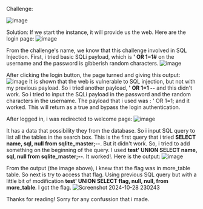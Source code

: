 Challenge:

![image](https://github.com/user-attachments/assets/ff99e1ed-321f-41a3-8fb3-fc56fedb3943)


Solution:
If we start the instance, it will provide us the web.
Here are the login page:
![image](https://github.com/user-attachments/assets/5695aec3-97a4-4016-b132-a40072accd99)

From the challenge's name, we know that this challenge involved in SQL Injection. First, i tried basic SQLi payload, which is **' OR 1=1#** on the username and the password is gibberish random characters.
![image](https://github.com/user-attachments/assets/0ae3f623-5e5f-40cb-b336-a20561ae3f65)

After clicking the login button, the page turned and giving this output:
![image](https://github.com/user-attachments/assets/32f2802a-8c6f-4af0-96c5-e50442982e7b)
It is shown that the web is vulnerable to SQL injection, but not with my previous payload. So i tried another payload, **' OR 1=1 --** and this didn't work. So i tried to input the SQLi payload in the password and the random characters in the username.
The payload that i used was : ' OR 1=1; and it worked. This will return as a true and bypass the login authentication.

After logged in, i was redirected to welcome page:
![image](https://github.com/user-attachments/assets/6906ace6-efd0-4215-97d0-7758d78ee9a1)

It has a data that possibility they from the database. So i input SQL query to list all the tables in the search box. This is the first query that i tried **SELECT name, sql, null from sqlite_master;--**. But it didn't work.
So, i tried to add something on the beginning of the query. I used **test' UNION SELECT name, sql, null from sqlite_master;--**. It worked!. Here is the output:
![image](https://github.com/user-attachments/assets/18e089a4-2d1e-4c61-b4ef-3350c1f32eac)

From the output (the image above), i knew that the flag was in more_table table. So next is try to access that flag. Using previous SQL query but with a little bit of modification **test' UNION SELECT flag, null, null, from more_table**.
I got the flag.
![Screenshot 2024-10-28 230243](https://github.com/user-attachments/assets/d5de2f03-d516-4e81-a2a9-0901d135cd25)

Thanks for reading! Sorry for any confussion that i made.





